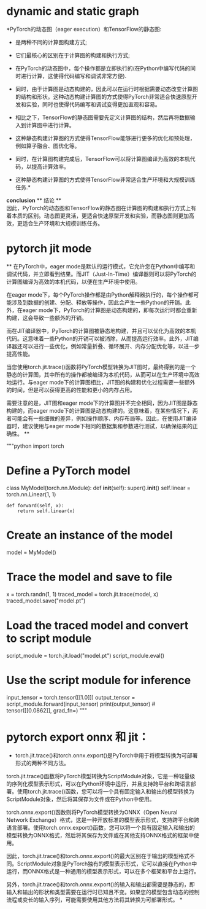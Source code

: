 # dynamic and static graph
*PyTorch的动态图（eager execution）和TensorFlow的静态图:
- 是两种不同的计算图构建方式;
- 它们最核心的区别在于计算图的构建和执行方式;
- 在PyTorch的动态图中，每个操作都是立即执行的(在Python中编写代码的同时进行计算，这使得代码编写和调试非常方便).
- 同时，由于计算图是动态构建的，因此可以在运行时根据需要动态改变计算图的结构和形状。这种动态构建计算图的方式使得PyTorch非常适合快速原型开发和实验，同时也使得代码编写和调试变得更加直观和容易。

- 相比之下，TensorFlow的静态图需要先定义计算图的结构，然后再将数据输入到计算图中进行计算。
- 这种静态构建计算图的方式使得TensorFlow能够进行更多的优化和预处理，例如算子融合、图优化等。
- 同时，在计算图构建完成后，TensorFlow可以将计算图编译为高效的本机代码，以提高计算效率。
- 这种静态构建计算图的方式使得TensorFlow非常适合生产环境和大规模训练任务.*

**conclusion**
** 结论 **<br>
因此，PyTorch的动态图和TensorFlow的静态图在计算图的构建和执行方式上有着本质的区别。动态图更灵活，更适合快速原型开发和实验，而静态图则更加高效，更适合生产环境和大规模训练任务。

# pytorch jit mode
** 在PyTorch中，eager mode是默认的运行模式，它允许您在Python中编写和调试代码，并立即看到结果。而JIT（Just-In-Time）编译器则可以将PyTorch的计算图编译为高效的本机代码，以便在生产环境中使用。

在eager mode下，每个PyTorch操作都是由Python解释器执行的，每个操作都可能涉及到数据的创建、分配、释放等操作，因此会产生一些Python的开销。此外，在eager mode下，PyTorch的计算图是动态构建的，即每次运行时都会重新构建，这会导致一些额外的开销。

而在JIT编译器中，PyTorch的计算图被静态地构建，并且可以优化为高效的本机代码。这意味着一些Python的开销可以被消除，从而提高运行效率。此外，JIT编译器还可以进行一些优化，例如常量折叠、循环展开、内存分配优化等，以进一步提高性能。

当您使用torch.jit.trace()函数将PyTorch模型转换为JIT图时，最终得到的是一个静态的计算图，其中所有的操作都被编译为本机代码，从而可以在生产环境中高效地运行。与eager mode下的计算图相比，JIT图的构建和优化过程需要一些额外的时间，但是可以获得更高的性能和更小的内存占用。

需要注意的是，JIT图和eager mode下的计算图并不完全相同，因为JIT图是静态构建的，而eager mode下的计算图是动态构建的。这意味着，在某些情况下，两者可能会有一些细微的差异，例如操作顺序、内存布局等。因此，在使用JIT编译器时，建议使用与eager mode下相同的数据集和参数进行测试，以确保结果的正确性。 **

"""python
import torch

# Define a PyTorch model
class MyModel(torch.nn.Module):
    def __init__(self):
        super().__init__()
        self.linear = torch.nn.Linear(1, 1)

    def forward(self, x):
        return self.linear(x)

# Create an instance of the model
model = MyModel()

# Trace the model and save to file
x = torch.randn(1, 1)
traced_model = torch.jit.trace(model, x)
traced_model.save("model.pt")

# Load the traced model and convert to script module
script_module = torch.jit.load("model.pt")
script_module.eval()

# Use the script module for inference
input_tensor = torch.tensor([[1.0]])
output_tensor = script_module.forward(input_tensor)
print(output_tensor)  # tensor([[0.0862]], grad_fn=<AddmmBackward>)
"""

# pytorch export onnx 和 jit：
* torch.jit.trace()和torch.onnx.export()是PyTorch中用于将模型转换为可部署形式的两种不同方法。

torch.jit.trace()函数将PyTorch模型转换为ScriptModule对象，它是一种轻量级的序列化模型表示形式，可以在Python环境中运行，并且支持跨平台和跨语言部署。使用torch.jit.trace()函数，您可以将一个具有固定输入和输出的模型转换为ScriptModule对象，然后将其保存为文件或在Python中使用。

torch.onnx.export()函数则将PyTorch模型转换为ONNX（Open Neural Network Exchange）格式，这是一种开放标准的模型表示形式，支持跨平台和跨语言部署。使用torch.onnx.export()函数，您可以将一个具有固定输入和输出的模型转换为ONNX格式，然后将其保存为文件或在其他支持ONNX格式的框架中使用。

因此，torch.jit.trace()和torch.onnx.export()的最大区别在于输出的模型格式不同。ScriptModule对象是PyTorch独有的模型表示形式，它可以直接在Python中运行，而ONNX格式是一种通用的模型表示形式，可以在多个框架和平台上运行。

另外，torch.jit.trace()和torch.onnx.export()的输入和输出都需要是静态的，即输入和输出的形状和类型需要在运行时已知且不变。如果您的模型包含动态的控制流程或变长的输入序列，可能需要使用其他方法将其转换为可部署形式。 *



